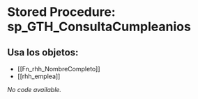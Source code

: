 # Stored Procedure: sp_GTH_ConsultaCumpleanios

## Usa los objetos:
- [[Fn_rhh_NombreCompleto]]
- [[rhh_emplea]]

*No code available.*
